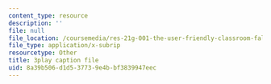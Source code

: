```yaml
---
content_type: resource
description: ''
file: null
file_location: /coursemedia/res-21g-001-the-user-friendly-classroom-fall-2020/8a39b506d1d537739e4bbf3839947eec_ZgYuF0SbPDM.srt
file_type: application/x-subrip
resourcetype: Other
title: 3play caption file
uid: 8a39b506-d1d5-3773-9e4b-bf3839947eec
---
```

